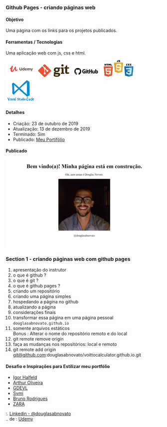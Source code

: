 ### Github Pages - criando páginas web

#### Objetivo

Uma página com os links para os projetos publicados.

#### Ferramentas / Tecnologias

Uma aplicação web com js, css e html.

![Udemy](/images/logo-udemy.png)
![Git](/images/logo-git.png)
![Github](/images/logo-github.png)
![HTML/CSS/Javascript](/images/logo-html-css-js.jpeg)
![VSCode](/images/logo-VSCode.png)

#### Detalhes 

- Criação: 23 de outubro de 2019
- Atualização: 13 de dezembro de 2019
- Terminado: Sim 
- Publicado: [Meu Portifólio](https://douglasabnovato.github.io/)

#### Publicado

![Meu Portifólio](/portifolio-1.jpg)

### Section 1 - criando páginas web com github pages

1. apresentação do instrutor
2. o que é github ?
3. o que é git ?
4. o que é github pages ?
5. criando um repositório
6. criando uma página simples
7. hospedando a página no github
8. atualizando a página
9. considerações finais
10. transformar essa página em uma página pessoal<br>
`douglasabnovato.github.io`
11. somente arquivos estáticos<br>
Bonus : Alterar o nome do repositório remoto e do local
1. git remote remove origin
2. faça as mudanças nos repositórios: local e remoto
3. git remote add origin git@github.com:douglasabnovato/voittocalculator.github.io.git

#### Desafio e Inspirações para Estilizar meu portfólio

- [Igor Halfeld](https://igorluiz.me/)
- [Arthur Oliveira](https://arthurzeras.github.io/)
- [GDEVL](https://www.gdevl.com/)
- [Symi](https://mynameissymi.live/)
- [Bruno Rodrigues](https://itbruno.com.br/)
- [ZARA](https://www.zara.com/br/)

:. [Linkedin - @douglasabnovato](https://www.linkedin.com/in/douglasabnovato/)<br/>
.. de : [Udemy](https://www.udemy.com/course/github-pages/learn/lecture/5335520?components=buy_button,introduction_asset,purchase#overview)
